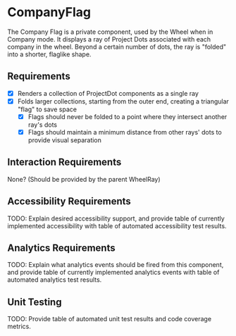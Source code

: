 # CompanyFlag

The Company Flag is a private component, used by the Wheel when in Company mode. It displays a ray of Project Dots associated with each company in the wheel. Beyond a certain number of dots, the ray is "folded" into a shorter, flaglike shape.

## Requirements

* [x] Renders a collection of ProjectDot components as a single ray
* [x] Folds larger collections, starting from the outer end, creating a triangular "flag" to save space
  * [x] Flags should never be folded to a point where they intersect another ray's dots
  * [x] Flags should maintain a minimum distance from other rays' dots to provide visual separation

## Interaction Requirements

None? (Should be provided by the parent WheelRay)

## Accessibility Requirements

TODO: Explain desired accessibility support, and provide table of currently
implemented accessibility with table of automated accessibility test results.

## Analytics Requirements

TODO: Explain what analytics events should be fired from this component, and
provide table of currently implemented analytics events with table of automated
analytics test results.

## Unit Testing

TODO: Provide table of automated unit test results and code coverage metrics.
